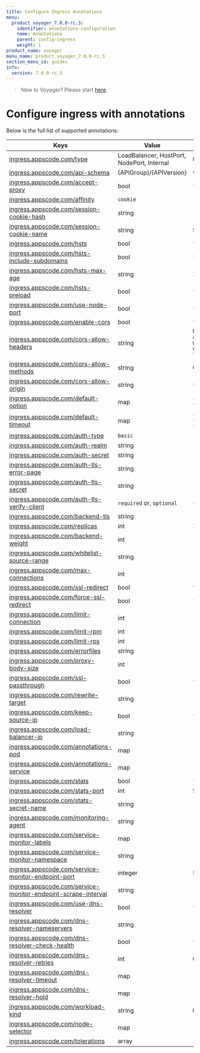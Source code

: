 ```yaml
---
title: Configure Ingress Annotations
menu:
  product_voyager_7.0.0-rc.3:
    identifier: annotations-configuration
    name: Annotations
    parent: config-ingress
    weight: 1
product_name: voyager
menu_name: product_voyager_7.0.0-rc.3
section_menu_id: guides
info:
  version: 7.0.0-rc.3
---
```


> New to Voyager? Please start [here](/products/voyager/7.0.0-rc.3/concepts/overview).

# Configure ingress with annotations

Below is the full list of supported annotations:

|  Keys  |   Value   |  Default |
|--------|-----------|----------|
| [ingress.appscode.com/type](/products/voyager/7.0.0-rc.3/concepts/README) | LoadBalancer, HostPort, NodePort, Internal | `LoadBalancer` |
| [ingress.appscode.com/api-schema](/products/voyager/7.0.0-rc.3/concepts/overview) | {APIGroup}/{APIVersion} | `voyager.appscode.com/v1beta1` |
| [ingress.appscode.com/accept-proxy](/products/voyager/7.0.0-rc.3/guides/ingress/configuration/accept-proxy) | bool | `false` |
| [ingress.appscode.com/affinity](/products/voyager/7.0.0-rc.3/guides/ingress/http/sticky-session) | `cookie` | |
| [ingress.appscode.com/session-cookie-hash](/products/voyager/7.0.0-rc.3/guides/ingress/http/sticky-session) | string | |
| [ingress.appscode.com/session-cookie-name](/products/voyager/7.0.0-rc.3/guides/ingress/http/sticky-session) | string | `SERVERID` |
| [ingress.appscode.com/hsts](/products/voyager/7.0.0-rc.3/guides/ingress/http/hsts) | bool | `true` |
| [ingress.appscode.com/hsts-include-subdomains](/products/voyager/7.0.0-rc.3/guides/ingress/http/hsts) | bool | `false` |
| [ingress.appscode.com/hsts-max-age](/products/voyager/7.0.0-rc.3/guides/ingress/http/hsts) | string | `15768000` |
| [ingress.appscode.com/hsts-preload](/products/voyager/7.0.0-rc.3/guides/ingress/http/hsts) | bool | `false` |
| [ingress.appscode.com/use-node-port](/products/voyager/7.0.0-rc.3/concepts/ingress-types/nodeport) | bool | `false` |
| [ingress.appscode.com/enable-cors](/products/voyager/7.0.0-rc.3/guides/ingress/http/cors) | bool | `false` |
| [ingress.appscode.com/cors-allow-headers](/products/voyager/7.0.0-rc.3/guides/ingress/http/cors) | string | `DNT,X-CustomHeader,Keep-Alive,User-Agent,X-Requested-With,If-Modified-Since,Cache-Control,Content-Type,Authorization` |
| [ingress.appscode.com/cors-allow-methods](/products/voyager/7.0.0-rc.3/guides/ingress/http/cors) | string | `GET,PUT,POST,DELETE,PATCH,OPTIONS` |
| [ingress.appscode.com/cors-allow-origin](/products/voyager/7.0.0-rc.3/guides/ingress/http/cors) | string | `*` |
| [ingress.appscode.com/default-option](/products/voyager/7.0.0-rc.3/guides/ingress/configuration/default-options) | map | `{"http-server-close": "true", "dontlognull": "true"}` |
| [ingress.appscode.com/default-timeout](/products/voyager/7.0.0-rc.3/guides/ingress/configuration/default-timeouts) | map | `{"connect": "50s", "server": "50s", "client": "50s", "client-fin": "50s", "tunnel": "50s"}` |
| [ingress.appscode.com/auth-type](/products/voyager/7.0.0-rc.3/guides/ingress/security/basic-auth) | `basic` | |
| [ingress.appscode.com/auth-realm](/products/voyager/7.0.0-rc.3/guides/ingress/security/basic-auth) | string | |
| [ingress.appscode.com/auth-secret](/products/voyager/7.0.0-rc.3/guides/ingress/security/basic-auth) | string | |
| [ingress.appscode.com/auth-tls-error-page](/products/voyager/7.0.0-rc.3/guides/ingress/security/tls-auth) | string | |
| [ingress.appscode.com/auth-tls-secret](/products/voyager/7.0.0-rc.3/guides/ingress/security/tls-auth) | string | |
| [ingress.appscode.com/auth-tls-verify-client](/products/voyager/7.0.0-rc.3/guides/ingress/security/tls-auth) | `required` or, `optional` | `required` |
| [ingress.appscode.com/backend-tls](/products/voyager/7.0.0-rc.3/guides/ingress/tls/backend-tls) | string | |
| [ingress.appscode.com/replicas](/products/voyager/7.0.0-rc.3/guides/ingress/scaling) | int | `1` |
| [ingress.appscode.com/backend-weight](/products/voyager/7.0.0-rc.3/guides/ingress/http/blue-green-deployment) | int | |
| [ingress.appscode.com/whitelist-source-range](/products/voyager/7.0.0-rc.3/guides/ingress/configuration/whitelist) | string | |
| [ingress.appscode.com/max-connections](/products/voyager/7.0.0-rc.3/guides/ingress/configuration/max-connections) | int | |
| [ingress.appscode.com/ssl-redirect](/products/voyager/7.0.0-rc.3/guides/ingress/configuration/ssl-redirect) | bool | `true` |
| [ingress.appscode.com/force-ssl-redirect](/products/voyager/7.0.0-rc.3/guides/ingress/configuration/ssl-redirect) | bool | `false` |
| [ingress.appscode.com/limit-connection](/products/voyager/7.0.0-rc.3/guides/ingress/configuration/rate-limit) | int | |
| [ingress.appscode.com/limit-rpm](/products/voyager/7.0.0-rc.3/guides/ingress/configuration/rate-limit) | int | |
| [ingress.appscode.com/limit-rps](/products/voyager/7.0.0-rc.3/guides/ingress/configuration/rate-limit) | int | |
| [ingress.appscode.com/errorfiles](/products/voyager/7.0.0-rc.3/guides/ingress/configuration/error-files) | string | |
| [ingress.appscode.com/proxy-body-size](/products/voyager/7.0.0-rc.3/guides/ingress/configuration/body-size) | int | |
| [ingress.appscode.com/ssl-passthrough](/products/voyager/7.0.0-rc.3/guides/ingress/configuration/ssl-passthrough) | bool | `false` |
| [ingress.appscode.com/rewrite-target](/products/voyager/7.0.0-rc.3/guides/ingress/configuration/rewrite-target) | string | |
| [ingress.appscode.com/keep-source-ip](/products/voyager/7.0.0-rc.3/guides/ingress/configuration/keep-source-ip) | bool | `false` |
| [ingress.appscode.com/load-balancer-ip](/products/voyager/7.0.0-rc.3/guides/ingress/configuration/loadbalancer-ip) | string | |
| [ingress.appscode.com/annotations-pod](/products/voyager/7.0.0-rc.3/guides/ingress/configuration/pod-annotations) | map | |
| [ingress.appscode.com/annotations-service](/products/voyager/7.0.0-rc.3/guides/ingress/configuration/service-annotations) | map | |
| [ingress.appscode.com/stats](/products/voyager/7.0.0-rc.3/guides/ingress/monitoring/haproxy-stats) | bool | `false` |
| [ingress.appscode.com/stats-port](/products/voyager/7.0.0-rc.3/guides/ingress/monitoring/haproxy-stats) | int | `56789` |
| [ingress.appscode.com/stats-secret-name](/products/voyager/7.0.0-rc.3/guides/ingress/monitoring/haproxy-stats) | string | |
| [ingress.appscode.com/monitoring-agent](/products/voyager/7.0.0-rc.3/guides/ingress/monitoring/using-coreos-prometheus-operator) | string  |         |
| [ingress.appscode.com/service-monitor-labels](/products/voyager/7.0.0-rc.3/guides/ingress/monitoring/using-coreos-prometheus-operator) | map     |         |
| [ingress.appscode.com/service-monitor-namespace](/products/voyager/7.0.0-rc.3/guides/ingress/monitoring/using-coreos-prometheus-operator) | string  |         |
| [ingress.appscode.com/service-monitor-endpoint-port](/products/voyager/7.0.0-rc.3/guides/ingress/monitoring/using-coreos-prometheus-operator) | integer | 56790   |
| [ingress.appscode.com/service-monitor-endpoint-scrape-interval](/products/voyager/7.0.0-rc.3/guides/ingress/monitoring/using-coreos-prometheus-operator) | string  |         |
| [ingress.appscode.com/use-dns-resolver](/products/voyager/7.0.0-rc.3/guides/ingress/http/external-svc#using-external-domain) | bool | `false` |
| [ingress.appscode.com/dns-resolver-nameservers](/products/voyager/7.0.0-rc.3/guides/ingress/http/external-svc#using-external-domain) | string | |
| [ingress.appscode.com/dns-resolver-check-health](/products/voyager/7.0.0-rc.3/guides/ingress/http/external-svc#using-external-domain) | bool | `true` |
| [ingress.appscode.com/dns-resolver-retries](/products/voyager/7.0.0-rc.3/guides/ingress/http/external-svc#using-external-domain) | int | `0` |
| [ingress.appscode.com/dns-resolver-timeout](/products/voyager/7.0.0-rc.3/guides/ingress/http/external-svc#using-external-domain) | map | |
| [ingress.appscode.com/dns-resolver-hold](/products/voyager/7.0.0-rc.3/guides/ingress/http/external-svc#using-external-domain) | map | |
| [ingress.appscode.com/workload-kind](/products/voyager/7.0.0-rc.3/guides/ingress/pod-placement#choosing-workload-kind) | string | `Deployment` |
| [ingress.appscode.com/node-selector](/products/voyager/7.0.0-rc.3/guides/ingress/pod-placement#using-node-selector) | map | |
| [ingress.appscode.com/tolerations](/products/voyager/7.0.0-rc.3/guides/ingress/pod-placement#using-taints-and-toleration) | array | |
